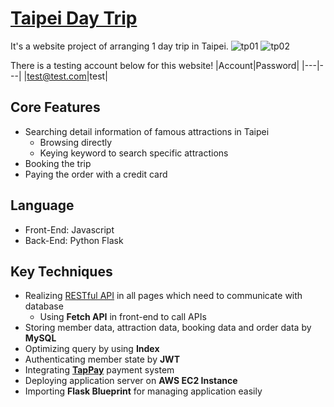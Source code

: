 # [Taipei Day Trip](https://17tesyun99.rj728web.fun/)
It's a website project of arranging 1 day trip in Taipei.
![tp01](https://user-images.githubusercontent.com/52148950/173220494-239b6daa-a952-4dd1-a654-d5010690a221.JPG)
![tp02](https://user-images.githubusercontent.com/52148950/173220500-cd57dc18-953e-4fb5-bb6f-fb5958706419.JPG)

There is a testing account below for this website!
|Account|Password|
|---|---|
|test@test.com|test|

## Core Features
* Searching detail information of famous attractions in Taipei
  * Browsing directly
  * Keying keyword to search specific attractions
* Booking the trip
* Paying the order with a credit card

## Language
* Front-End: Javascript
* Back-End: Python Flask

## Key Techniques
* Realizing [RESTful API]() in all pages which need to communicate with database
  * Using **Fetch API** in front-end to call APIs 
* Storing member data, attraction data, booking data and order data by **MySQL**
 * Optimizing query by using **Index**  
* Authenticating member state by **JWT**
* Integrating **[TapPay](https://www.tappaysdk.com/zh/)** payment system
* Deploying application server on **AWS EC2 Instance**
* Importing **Flask Blueprint** for managing application easily
